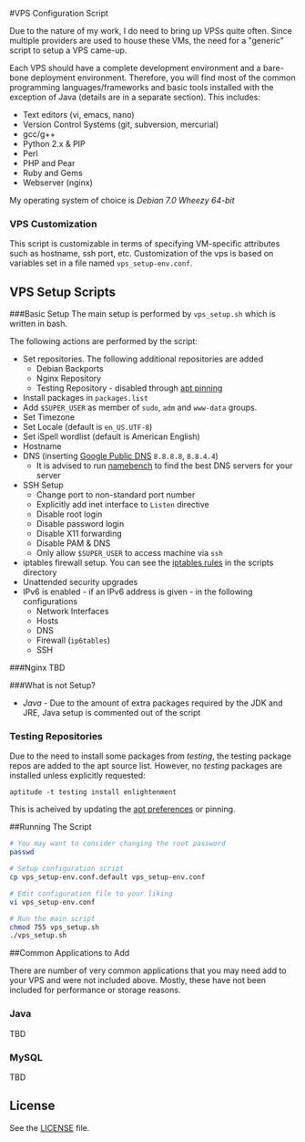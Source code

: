 #VPS Configuration Script


Due to the nature of my work, I do need to bring up VPSs quite often. Since multiple providers are used to house these VMs, the need for a "generic" script to setup a VPS came-up.

Each VPS should have a complete development environment and a bare-bone deployment environment. Therefore, you will find most of the common programming languages/frameworks and basic tools installed with the exception of Java (details are in a separate section). This includes:
  + Text editors (vi, emacs, nano)
  + Version Control Systems (git, subversion, mercurial)
  + gcc/g++
  + Python 2.x & PIP
  + Perl
  + PHP and Pear
  + Ruby and Gems
  + Webserver (nginx)

My operating system of choice is _Debian 7.0 Wheezy 64-bit_

### VPS Customization
This script is customizable in terms of specifying VM-specific attributes such as hostname, ssh port, etc. Customization of the vps is based on variables set in a file named `vps_setup-env.conf`.


VPS Setup Scripts
-----------------

###Basic Setup
The main setup is performed by `vps_setup.sh` which is written in bash. 

The following actions are performed by the script:
  + Set repositories. The following additional repositories are added
    * Debian Backports
    * Nginx Repository
    * Testing Repository - disabled through [apt pinning](http://wiki.debian.org/AptPreferences)
  + Install packages in `packages.list`
  + Add `$SUPER_USER` as member of `sudo`, `adm` and `www-data` groups.
  + Set Timezone
  + Set Locale (default is `en_US.UTF-8`)
  + Set iSpell wordlist (default is American English)
  + Hostname
  + DNS (inserting [Google Public DNS](https://developers.google.com/speed/public-dns/) `8.8.8.8`, `8.8.4.4`)
    + It is advised to run [namebench](https://code.google.com/p/namebench/) to find the best DNS servers for your server
  + SSH Setup
    * Change port to non-standard port number
    * Explicitly add inet interface to `Listen` directive
    * Disable root login
    * Disable password login
    * Disable X11 forwarding
    * Disable PAM & DNS
    * Only allow `$SUPER_USER` to access machine via `ssh`
  + iptables firewall setup. You can see the [iptables rules](https://github.com/alghanmi/vps_setup/blob/master/scripts/iptables-setup.sh) in the scripts directory
  + Unattended security upgrades
  + IPv6 is enabled - if an IPv6 address is given - in the following configurations
    * Network Interfaces
    * Hosts
    * DNS
    * Firewall (`ip6tables`)
    * SSH

###Nginx
TBD

###What is not Setup?
+ *Java* - Due to the amount of extra packages required by the JDK and JRE, Java setup is commented out of the script

### Testing Repositories
Due to the need to install some packages from _testing_, the testing package repos are added to the apt source list. However, no _testing_ packages are installed unless explicitly requested:
```
aptitude -t testing install enlightenment
```
This is acheived by updating the [apt preferences](http://wiki.debian.org/AptPreferences) or pinning.

##Running The Script

```bash
# You may want to consider changing the root password
passwd

# Setup configuration script
cp vps_setup-env.conf.default vps_setup-env.conf

# Edit configuration file to your liking
vi vps_setup-env.conf

# Run the main script
chmod 755 vps_setup.sh
./vps_setup.sh
```

##Common Applications to Add

There are number of very common applications that you may need add to your VPS and were not included above. Mostly, these have not been included for performance or storage reasons.

### Java
TBD

### MySQL
TBD

License
-------
See the [LICENSE](https://raw.github.com/alghanmi/vps_setup/master/LICENSE) file.

